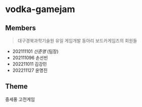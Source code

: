 # vodka-gamejam

## Members
> 대구경북과학기술원 유일 게임개발 동아리 보드카게임즈의 회원들
* 202111101 *신준영* (팀장)
* 202111096 손선빈
* 202211011 김강민
* 202211127 윤명진

## Theme
중세풍 고전게임
